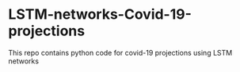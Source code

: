# LSTM-networks-Covid-19-projections
This repo contains python code for covid-19 projections using LSTM networks
